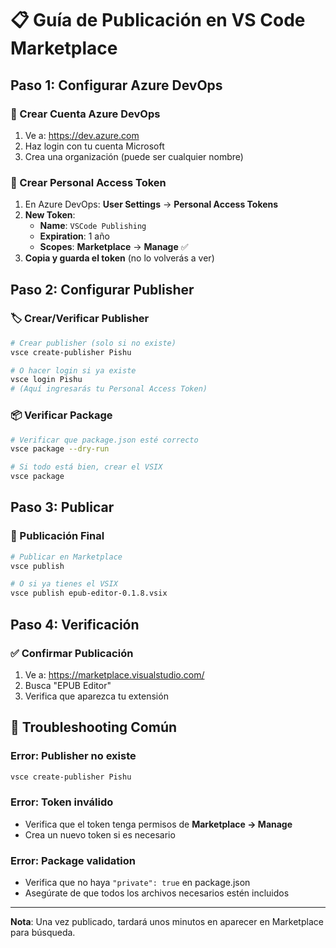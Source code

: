 # 📋 Guía de Publicación en VS Code Marketplace

## Paso 1: Configurar Azure DevOps

### 🔗 Crear Cuenta Azure DevOps
1. Ve a: https://dev.azure.com
2. Haz login con tu cuenta Microsoft
3. Crea una organización (puede ser cualquier nombre)

### 🔑 Crear Personal Access Token
1. En Azure DevOps: **User Settings** → **Personal Access Tokens**
2. **New Token**:
   - **Name**: `VSCode Publishing`
   - **Expiration**: 1 año
   - **Scopes**: **Marketplace** → **Manage** ✅
3. **Copia y guarda el token** (no lo volverás a ver)

## Paso 2: Configurar Publisher

### 🏷️ Crear/Verificar Publisher
```bash
# Crear publisher (solo si no existe)
vsce create-publisher Pishu

# O hacer login si ya existe
vsce login Pishu
# (Aquí ingresarás tu Personal Access Token)
```

### 📦 Verificar Package
```bash
# Verificar que package.json esté correcto
vsce package --dry-run

# Si todo está bien, crear el VSIX
vsce package
```

## Paso 3: Publicar

### 🚀 Publicación Final
```bash
# Publicar en Marketplace
vsce publish

# O si ya tienes el VSIX
vsce publish epub-editor-0.1.8.vsix
```

## Paso 4: Verificación

### ✅ Confirmar Publicación
1. Ve a: https://marketplace.visualstudio.com/
2. Busca "EPUB Editor"
3. Verifica que aparezca tu extensión

## 🔧 Troubleshooting Común

### Error: Publisher no existe
```bash
vsce create-publisher Pishu
```

### Error: Token inválido
- Verifica que el token tenga permisos de **Marketplace → Manage**
- Crea un nuevo token si es necesario

### Error: Package validation
- Verifica que no haya `"private": true` en package.json
- Asegúrate de que todos los archivos necesarios estén incluidos

---

**Nota**: Una vez publicado, tardará unos minutos en aparecer en Marketplace para búsqueda.
